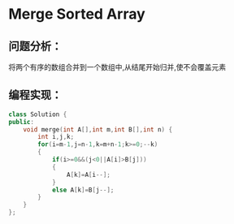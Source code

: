 # Merge Sorted Array
## 问题分析：
将两个有序的数组合并到一个数组中,从结尾开始归并,使不会覆盖元素
## 编程实现：
```C++
class Solution {  
public:  
    void merge(int A[],int m,int B[],int n) {  
        int i,j,k;  
        for(i=m-1,j=n-1,k=m+n-1;k>=0;--k)  
        {  
            if(i>=0&&(j<0||A[i]>B[j]))  
            {  
                A[k]=A[i--];  
            }  
            else A[k]=B[j--];  
        }  
    }  
};  
```
